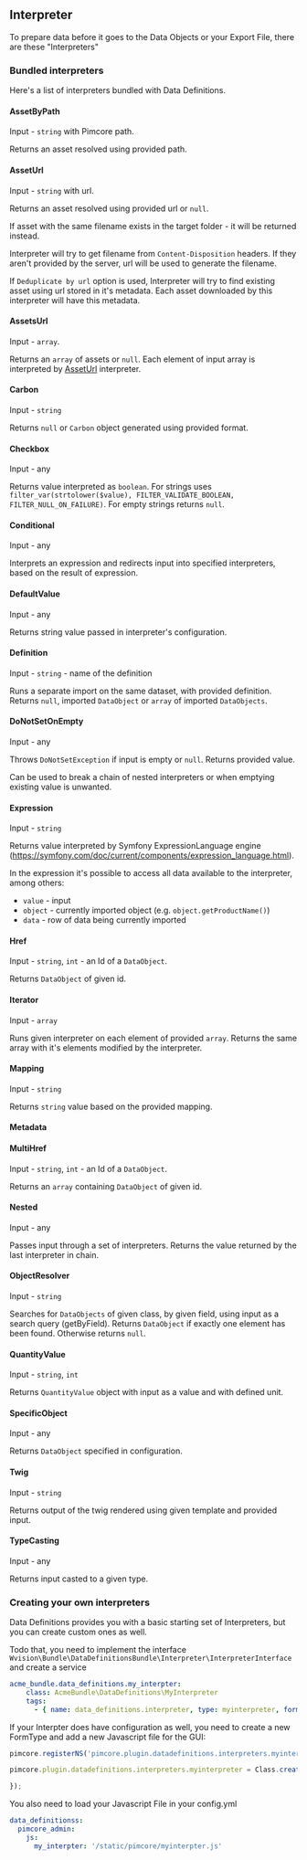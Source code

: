 ## Interpreter
To prepare data before it goes to the Data Objects or your Export File, there are these "Interpreters"

### Bundled interpreters
Here's a list of interpreters bundled with Data Definitions.

#### AssetByPath
Input - `string` with Pimcore path.

Returns an asset resolved using provided path.

#### AssetUrl
Input - `string` with url.

Returns an asset resolved using provided url or `null`.

If asset with the same filename exists in the target folder - it will be returned instead.

Interpreter will try to get filename from `Content-Disposition` headers. If they aren't provided by the server, url will be used to generate the filename.

If `Deduplicate by url` option is used, Interpreter will try to find existing asset using url stored in it's metadata. Each asset downloaded by this interpreter will have this metadata.

#### AssetsUrl
Input - `array`.

Returns an `array` of assets or `null`. Each element of input array is interpreted by [AssetUrl](#assetsurl) interpreter.

#### Carbon
Input - `string`

Returns `null` or `Carbon` object generated using provided format.

#### Checkbox
Input - any

Returns value interpreted as `boolean`. For strings uses `filter_var(strtolower($value), FILTER_VALIDATE_BOOLEAN, FILTER_NULL_ON_FAILURE)`. For empty strings returns `null`.

#### Conditional
Input - any

Interprets an expression and redirects input into specified interpreters, based on the result of expression.

#### DefaultValue
Input - any

Returns string value passed in interpreter's configuration. 

#### Definition
Input - `string` - name of the definition

Runs a separate import on the same dataset, with provided definition. Returns `null`, imported `DataObject` or `array` of imported `DataObjects`.

#### DoNotSetOnEmpty
Input - any

Throws `DoNotSetException` if input is empty or `null`. Returns provided value.

Can be used to break a chain of nested interpreters or when emptying existing value is unwanted. 

#### Expression
Input - `string`

Returns value interpreted by Symfony ExpressionLanguage engine (https://symfony.com/doc/current/components/expression_language.html).

In the expression it's possible to access all data available to the interpreter, among others:
- `value` - input
- `object` - currently imported object (e.g. `object.getProductName()`)
- `data` - row of data being currently imported

#### Href
Input - `string`, `int` - an Id of a `DataObject`.

Returns `DataObject` of given id.

#### Iterator
Input - `array`

Runs given interpreter on each element of provided `array`. Returns the same array with it's elements modified by the interpreter.

#### Mapping
Input - `string`

Returns `string` value based on the provided mapping.

#### Metadata

#### MultiHref
Input - `string`, `int` - an Id of a `DataObject`.

Returns an `array` containing `DataObject` of given id.

#### Nested
Input - any

Passes input through a set of interpreters. Returns the value returned by the last interpreter in chain.

#### ObjectResolver
Input - `string`

Searches for `DataObjects` of given class, by given field, using input as a search query (getByField). Returns `DataObject` if exactly one element has been found. Otherwise returns `null`.

#### QuantityValue
Input - `string`, `int`

Returns `QuantityValue` object with input as a value and with defined unit.

#### SpecificObject
Input - any

Returns `DataObject` specified in configuration.

#### Twig
Input - `string`

Returns output of the twig rendered using given template and provided input. 

#### TypeCasting 
Input - any

Returns input casted to a given type.

### Creating your own interpreters

Data Definitions provides you with a basic starting set of Interpreters, but you can create custom ones as well.

Todo that, you need to implement the interface ```Wvision\Bundle\DataDefinitionsBundle\Interpreter\InterpreterInterface``` and create a service

```yml
acme_bundle.data_definitions.my_interpter:
    class: AcmeBundle\DataDefinitions\MyInterpreter
    tags:
      - { name: data_definitions.interpreter, type: myinterpreter, form-type: Wvision\Bundle\DataDefinitionsBundle\Form\Type\Interpreter\NoConfigurationType }
```

If your Interpter does have configuration as well, you need to create a new FormType and add a new Javascript file for the GUI:

```javascript
pimcore.registerNS('pimcore.plugin.datadefinitions.interpreters.myinterpreter');

pimcore.plugin.datadefinitions.interpreters.myinterpreter = Class.create(pimcore.plugin.datadefinitions.interpreters.abstract, {

});

```

You also need to load your Javascript File in your config.yml

```yml
data_definitionss:
  pimcore_admin:
    js:
      my_interpter: '/static/pimcore/myinterpter.js'
```
